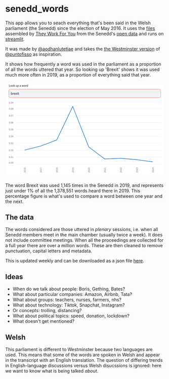 # senedd_words

This app allows you to seach everything that's been said in the Welsh parliament (the Senedd) since the election of May 2016. It uses the [files](https://www.theyworkforyou.com/pwdata/scrapedxml/senedd/en/) assembled by [They Work For You](https://www.theyworkforyou.com/) from the Senedd's [open data](https://senedd.wales/help/open-data/) and runs on [streamlit](https://streamlit.io/).

It was made by [@aodhanlutetiae](https://x.com/aodhanlutetiae) and takes the [the Westminster version](https://parli-n-grams.puntofisso.net/) of [@puntofisso](https://puntofisso.net/) as inspiration.

It shows how frequently a word was used in the parliament as a proportion of all the words uttered that year. So looking up 'Brexit' shows it was used much more often in 2019, as a proportion of everything said that year.

![picture](brexit_search.png)

The word Brexit was used 1,145 times in the Senedd in 2019, and represents just under 1% of all the 1,378,551 words heard there in 2019. This percentage figure is what's used to compare a word between one year and the next.

## The data

The words considered are those uttered in *plenary* sessions, i.e. when all Senedd members meet in the main chamber (usually twice a week). It does not include committee meetings. When all the proceedings are collected for a full year there are over a million words. These are then cleaned to remove punctuation, capital letters and metadata.

This is updated weekly and can be downloaded as a json file [here](https://seneddbucket.s3.amazonaws.com/year_WL.json).

## Ideas

- When do we talk about people: Boris, Gething, Bates?
- What about particular companies: Amazon, Airbnb, Tata?
- What about groups: teachers, nurses, farmers, nhs?
- What about technology: Tiktok, Snapchat, Instagram? 
- Or concepts: trolling, distancing?
- What about political topics: speed, donation, lockdown?
- What doesn't get mentioned?

## Welsh

This parliament is different to Westminster because two languages are used. This means that some of the words are spoken in Welsh and appear in the transcript with an English translation. The question of differing trends in English-language discussions versus Welsh disucssions is ignored: here we want to know what is being talked *about*.
